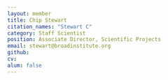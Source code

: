 ```yaml
---
layout: member
title: Chip Stewart
citation_names: "Stewart C"
category: Staff Scientist
position: Associate Director, Scientific Projects
email: stewart@broadinstitute.org
github: 
cv:
alum: false
---
```


